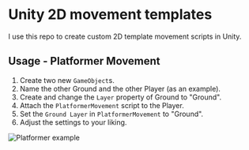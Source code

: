 # Unity 2D movement templates

I use this repo to create custom 2D template movement scripts in Unity.

## Usage - Platformer Movement

1. Create two new `GameObject`s.
2. Name the other Ground and the other Player (as an example).
3. Create and change the `Layer` property of Ground to "Ground".
4. Attach the `PlatformerMovement` script to the Player.
5. Set the `Ground Layer` in `PlatformerMovement` to "Ground".
6. Adjust the settings to your liking.

![Platformer example](https://media.giphy.com/media/zyryVzOY7CaI0vVDyS/giphy.gif)
